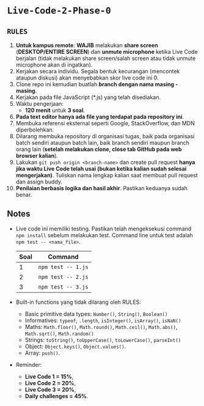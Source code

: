 # `Live-Code-2-Phase-0`

## `RULES`

1. **Untuk kampus remote**: **WAJIB** melakukan **share screen** (**DESKTOP/ENTIRE SCREEN**) dan **unmute microphone** ketika Live Code berjalan (tidak melakukan share screen/salah screen atau tidak unmute microphone akan di ingatkan).
2. Kerjakan secara individu. Segala bentuk kecurangan (mencontek ataupun diskusi) akan menyebabkan skor live code ini 0.
3. Clone repo ini kemudian buatlah **branch dengan nama masing - masing**.
4. Kerjakan pada file JavaScript (\*.js) yang telah disediakan.
5. Waktu pengerjaan:
   - **120 menit** untuk **3 soal**.
6. **Pada text editor hanya ada file yang terdapat pada repository ini**.
7. Membuka referensi eksternal seperti Google, StackOverflow, dan MDN diperbolehkan.
8. Dilarang membuka repository di organisasi tugas, baik pada organisasi batch sendiri ataupun batch lain, baik branch sendiri maupun branch orang lain (**setelah melakukan clone, close tab GitHub pada web browser kalian**).
9. Lakukan `git push origin <branch-name>` dan create pull request **hanya jika waktu Live Code telah usai (bukan ketika kalian sudah selesai mengerjakan)**. Tuliskan nama lengkap kalian saat membuat pull request dan assign buddy.
10. **Penilaian berbasis logika dan hasil akhir**. Pastikan keduanya sudah benar.

## Notes

- Live code ini memiliki testing. Pastikan telah mengeksekusi command `npm install` sebelum melakukan test. Command line untuk test adalah `npm test -- <nama_file>`.

  | Soal | Command            |
  | ---- | ------------------ |
  | 1    | `npm test -- 1.js` |
  | 2    | `npm test -- 2.js` |
  | 3    | `npm test -- 3.js` |

- Built-in functions yang tidak dilarang oleh RULES:
  - Basic primitive data types: `Number()`, `String()`, `Boolean()`
  - Informatives: `typeof`, `.length`, `isInteger()`, `isArray()`, `isNaN()`
  - Maths: `Math.floor()`, `Math.round()`, `Math.ceil()`, `Math.abs()`, `Math.sqrt()`, `Math.random()`
  - Strings: `toString()`, `toUpperCase()`, `toLowerCase()`, `parseInt()`
  - Object: `Object.keys()`, `Object.values()`.
  - Array: `push()`.

- Reminder:
  - **Live Code 1 = 15%**,
  - **Live Code 2 = 20%**,
  - **Live Code 3 = 20%**,
  - **Daily challenges = 45%**.
  
